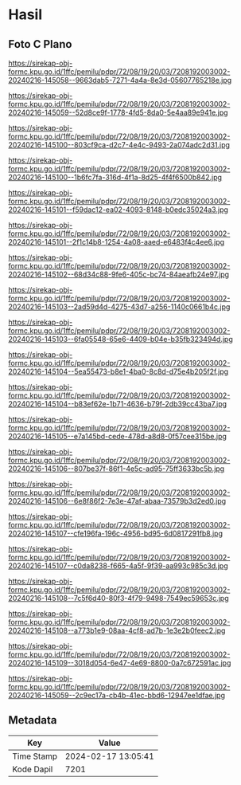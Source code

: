 # Hasil

## Foto C Plano

https://sirekap-obj-formc.kpu.go.id/1ffc/pemilu/pdpr/72/08/19/20/03/7208192003002-20240216-145058--9663dab5-7271-4a4a-8e3d-05607765218e.jpg

https://sirekap-obj-formc.kpu.go.id/1ffc/pemilu/pdpr/72/08/19/20/03/7208192003002-20240216-145059--52d8ce9f-1778-4fd5-8da0-5e4aa89e941e.jpg

https://sirekap-obj-formc.kpu.go.id/1ffc/pemilu/pdpr/72/08/19/20/03/7208192003002-20240216-145100--803cf9ca-d2c7-4e4c-9493-2a074adc2d31.jpg

https://sirekap-obj-formc.kpu.go.id/1ffc/pemilu/pdpr/72/08/19/20/03/7208192003002-20240216-145100--1b6fc7fa-316d-4f1a-8d25-4f4f6500b842.jpg

https://sirekap-obj-formc.kpu.go.id/1ffc/pemilu/pdpr/72/08/19/20/03/7208192003002-20240216-145101--f59dac12-ea02-4093-8148-b0edc35024a3.jpg

https://sirekap-obj-formc.kpu.go.id/1ffc/pemilu/pdpr/72/08/19/20/03/7208192003002-20240216-145101--2f1c14b8-1254-4a08-aaed-e6483f4c4ee6.jpg

https://sirekap-obj-formc.kpu.go.id/1ffc/pemilu/pdpr/72/08/19/20/03/7208192003002-20240216-145102--68d34c88-9fe6-405c-bc74-84aeafb24e97.jpg

https://sirekap-obj-formc.kpu.go.id/1ffc/pemilu/pdpr/72/08/19/20/03/7208192003002-20240216-145103--2ad59d4d-4275-43d7-a256-1140c0661b4c.jpg

https://sirekap-obj-formc.kpu.go.id/1ffc/pemilu/pdpr/72/08/19/20/03/7208192003002-20240216-145103--6fa05548-65e6-4409-b04e-b35fb323494d.jpg

https://sirekap-obj-formc.kpu.go.id/1ffc/pemilu/pdpr/72/08/19/20/03/7208192003002-20240216-145104--5ea55473-b8e1-4ba0-8c8d-d75e4b205f2f.jpg

https://sirekap-obj-formc.kpu.go.id/1ffc/pemilu/pdpr/72/08/19/20/03/7208192003002-20240216-145104--b83ef62e-1b71-4636-b79f-2db39cc43ba7.jpg

https://sirekap-obj-formc.kpu.go.id/1ffc/pemilu/pdpr/72/08/19/20/03/7208192003002-20240216-145105--e7a145bd-cede-478d-a8d8-0f57cee315be.jpg

https://sirekap-obj-formc.kpu.go.id/1ffc/pemilu/pdpr/72/08/19/20/03/7208192003002-20240216-145106--807be37f-86f1-4e5c-ad95-75ff3633bc5b.jpg

https://sirekap-obj-formc.kpu.go.id/1ffc/pemilu/pdpr/72/08/19/20/03/7208192003002-20240216-145106--6e8f86f2-7e3e-47af-abaa-73579b3d2ed0.jpg

https://sirekap-obj-formc.kpu.go.id/1ffc/pemilu/pdpr/72/08/19/20/03/7208192003002-20240216-145107--cfe196fa-196c-4956-bd95-6d0817291fb8.jpg

https://sirekap-obj-formc.kpu.go.id/1ffc/pemilu/pdpr/72/08/19/20/03/7208192003002-20240216-145107--c0da8238-f665-4a5f-9f39-aa993c985c3d.jpg

https://sirekap-obj-formc.kpu.go.id/1ffc/pemilu/pdpr/72/08/19/20/03/7208192003002-20240216-145108--7c5f6d40-80f3-4f79-9498-7549ec59653c.jpg

https://sirekap-obj-formc.kpu.go.id/1ffc/pemilu/pdpr/72/08/19/20/03/7208192003002-20240216-145108--a773b1e9-08aa-4cf8-ad7b-1e3e2b0feec2.jpg

https://sirekap-obj-formc.kpu.go.id/1ffc/pemilu/pdpr/72/08/19/20/03/7208192003002-20240216-145109--3018d054-6e47-4e69-8800-0a7c672591ac.jpg

https://sirekap-obj-formc.kpu.go.id/1ffc/pemilu/pdpr/72/08/19/20/03/7208192003002-20240216-145059--2c9ec17a-cb4b-41ec-bbd6-12947ee1dfae.jpg


## Metadata

| Key        | Value               |
| ---------- | ------------------- |
| Time Stamp | 2024-02-17 13:05:41 |
| Kode Dapil | 7201                |



